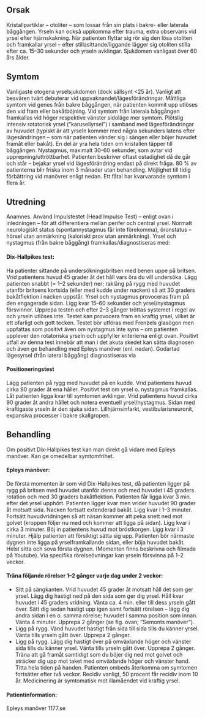 ## Orsak

Kristallpartiklar – otoliter – som lossar från sin plats i bakre- eller laterala båggången. Yrseln kan också uppkomma efter trauma, extra observans vid yrsel efter hjärnskakning. När patienten flyttar sig rör sig den lösa otoliten och framkallar yrsel – efter stillasittande/liggande lägger sig otoliten stilla efter ca. 15–30 sekunder och yrseln avklingar. Sjukdomen vanligast över 60 års ålder.

## Symtom

Vanligaste otogena yrselsjukdomen (dock sällsynt <25 år). Vanligt att besvären tvärt debuterar vid uppvaknandet/lägesförändringar.
Måttliga symtom vid genes från bakre båggången, när patienten kommit upp utlöses den vid fram eller bakåtböjning.
Vid symtom från laterala båggången framkallas vid höger respektive vänster sidoläge mer symtom.
Plötslig intensiv rotatorisk yrsel (”karusellyrsel”) i samband med lägesförändringar av huvudet (typiskt är att yrseln kommer med några sekunders latens efter lägesändringen – som när patienten vänder sig i sängen eller böjer huvudet framåt eller bakåt). En del är yra hela tiden om kristallen täpper till båggången.
Nystagmus, maximalt 30–60 sekunder, som avtar vid upprepning/uttröttbarhet. Patienten beskriver oftast ostadighet då de går och står – bejakar yrsel vid lägesförändring endast på direkt fråga.
80 % av patienterna blir friska inom 3 månader utan behandling. Möjlighet till tidig förbättring vid manövrer enligt nedan. Ett fåtal har kvarvarande symtom i flera år.

## Utredning

Anamnes. Använd Impulstestet (Head Impulse Test) – enligt ovan i inledningen – för att differentiera mellan perifer och central yrsel. Normalt neurologiskt status (spontannystagmus får inte förekomma), öronstatus – hörsel utan anmärkning (kaloriskt prov utan anmärkning).
Yrsel och nystagmus (från bakre båggång) framkallas/diagnostiseras med:

#### Dix-Hallpikes test:

Ha patienter sittande på undersökningsbritsen med benen uppe på britsen.
Vrid patientens huvud 45 grader åt det håll vars öra du vill undersöka.
Lägg patienten snabbt (= 1–2 sekunder) ner; raklång på rygg med huvudet utanför britsens kortsida (eller med kudde under nacken) så att 30 graders bakåtflektion i nacken uppstår.
Yrsel och nystagmus provoceras fram på den engagerade sidan.
Ligg kvar 15–60 sekunder och yrsel/nystagmus försvinner. Upprepa testen och efter 2–3 gånger tröttas systemet i regel av och yrseln utlöses inte.
Testet kan provocera fram en kraftig yrsel, vilket är ett ofarligt och gott tecken. Testet bör utföras med Frenzels glasögon men uppfattas som positivt även om nystagmus inte syns – om patienten upplever den rotatoriska yrseln och uppfyller kriterierna enligt ovan. Positivt utfall av denna test innebär att man i det akuta skedet kan sätta diagnosen och även ge behandling med Epleys manöver (enl. nedan).
Godartad lägesyrsel (från lateral båggång) diagnostiseras via

#### Positioneringstest

Lägg patienten på rygg med huvudet på en kudde.
Vrid patientens huvud cirka 90 grader åt ena håller. Positivt test om yrsel o. nystagmus framkallas. Låt patienten ligga kvar till symtomen avklingar.
Vrid patientens huvud cirka 90 grader åt andra hållet och notera eventuell yrsel/nystagmus.
Sidan med kraftigaste yrseln är den sjuka sidan.
Lillhjärnsinfarkt, vestibularisneuronit, expansiva processer i bakre skallgropen.

## Behandling

Om positivt Dix-Hallpikes test kan man direkt gå vidare med Epleys manöver. Kan ge omedelbar symtomfrihet.

#### Epleys manöver:

De första momenten är som vid Dix-Hallpikes test, då patienten ligger på rygg på britsen med huvudet utanför denna och med huvudet i 45 graders rotation och med 30 graders bakåtflektion. Patienten får ligga kvar 3 min. efter det yrsel upphört.
Patienten ligger kvar men vrider huvudet 90 grader åt motsatt sida. Nacken fortsatt extenderad bakåt. Ligg kvar i 1–3 minuter. Fortsätt huvudvridningen så att näsan kommer att peka snett ned mot golvet (kroppen följer nu med och kommer att ligga på sidan). Ligg kvar i cirka 3 minuter.
Böj in patientens huvud mot bröstkorgen. Ligg kvar i 3 minuter.
Hjälp patienten att försiktigt sätta sig upp. Patienten bör närmaste dygnen inte ligga på yrselframkallande sidan, eller böja huvudet bakåt. Helst sitta och sova första dygnen.
(Momenten finns beskrivna och filmade på Youtube).
Via specifika rörelseövningar kan yrseln försvinna på 1–2 veckor.

#### Träna följande rörelser 1–2 gånger varje dag under 2 veckor:

- Sitt på sängkanten. Vrid huvudet 45 grader åt motsatt håll det som ger yrsel. Lägg dig hastigt ned på den sida som ger dig yrsel. Håll kvar huvudet i 45 graders vridning. Vänta ca. 4 min. eller till dess yrseln gått över. Sätt dig sedan hastigt upp igen samt fortsätt rörelsen – lägg dig andra sidan i en o. samma rörelse; huvudet i samma position som innan. Vänta 4 minuter. Upprepa 2 gånger (se fig. ovan; ”Semonts manöver”).
- Ligg på rygg. Vänd huvudet hastigt från sida till sida tills du känner yrsel. Vänta tills yrseln gått över. Upprepa 2 gånger.
- Ligg på rygg. Lägg dig hastigt över på omväxlande höger och vänster sida tills du känner yrsel. Vänta tills yrseln gått över. Upprepa 2 gånger.
Träna att gå framåt samtidigt som du böjer dig ned mot golvet och sträcker dig upp mot taket med omväxlande höger och vänster hand. Titta hela tiden på handen.
Patienten ombeds återkomma om symtomen fortsätter efter två veckor. Recidiv vanligt, 50 procent får recidiv inom 10 år.
Medicinering är symtomatisk mot illamåendet vid kraftig yrsel.

#### Patientinformation:

Epleys manöver 1177.se

